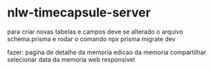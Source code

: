 # nlw-timecapsule-server


para criar novas tabelas e campos deve se alterado o arquivo 
schema.prisma e rodar o comando 
 npx prisma migrate dev



 fazer: 
 pagina de detalhe  da memoria 
 edicao da memoria
 compartilhar 
 selecionar data da memoria 
 web responsivel 
 
